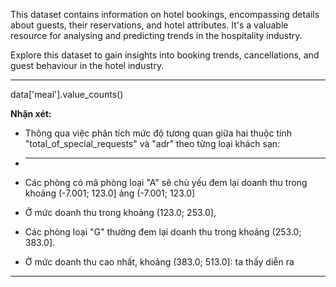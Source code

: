 This dataset contains information on hotel bookings, encompassing details about guests, their reservations, and hotel attributes. It's a valuable resource for analysing and predicting trends in the hospitality industry.

Explore this dataset to gain insights into booking trends, cancellations, and guest behaviour in the hotel industry.

---

data['meal'].value_counts()

**Nhận xét:**

- Thông qua việc phân tích mức độ tương quan giữa hai thuộc tính "total_of_special_requests" và "adr" theo từng loại khách sạn:
- ***

- Các phòng có mã phòng loại "A" sẽ chủ yếu đem lại doanh thu trong khoảng (-7.001; 123.0] ảng (-7.001; 123.0]

- Ở mức doanh thu trong khoảng (123.0; 253.0],

- Các phòng loại "G" thường đem lại doanh thu trong khoảng (253.0; 383.0].
- Ở mức doanh thu cao nhất, khoảng (383.0; 513.0]: ta thấy diễn ra

---

